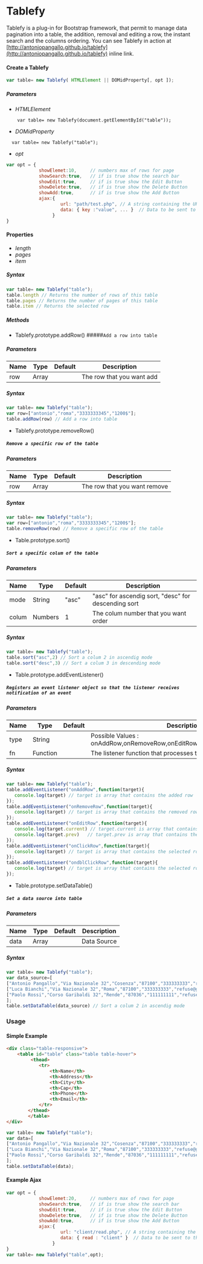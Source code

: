 # Tablefy
Tablefy is a plug-in for Bootstrap framework, that permit to manage data pagination into a table, the addition, removal and editing a row, the instant search and the columns ordering.
You can see Tablefy in action at [http://antoniopangallo.github.io/tablefy](http://antoniopangallo.github.io/tablefy) inline link.

#### Create a Tablefy
```javascript
var table= new Tablefy( HTMLElement || DOMidProperty[, opt ]);
```
##### Parameters
* *HTMLElement*
 ```
     var table= new Tablefy(document.getElementById("table"));
```
* *DOMidProperty*
 ``` 
   var table= new Tablefy("table");
```
* *opt*
```javascript
var opt = {
            showElemet:10,     // numbers max of rows for page
            showSearch:true,   // if is true show the search bar
            showEdit:true,     // if is true show the Edit Button
            showDelete:true,   // if is true show the Delete Button
            showAdd:true,      // if is true show the Add Button
            ajax:{
                    url: "path/test.php", // A string containing the URL to which the request is sent.
                    data: { key :"value", ... }  // Data to be sent to the server.
                 } 
}
```

#### Properties
* *length* 
* *pages*   
* *item*    

##### Syntax
```javascript
var table= new Tablefy("table");
table.length // Returns the number of rows of this table
table.pages // Returns the number of pages of this table
table.item // Returns the selected row
```
##### Methods
* Tablefy.prototype.addRow()
#####```Add a row into table```
##### Parameters

 | Name    | Type         | Default | Description                |
 | --------|--------------|---------|----------------------------|
 | row     | Array<String>|         | The row that you want add  |
 
##### Syntax
```javascript
var table= new Tablefy("table");
var row=["antonio","roma","3333333345","1200$"];
table.addRow(row) // Add a row into table
```

* Tablefy.prototype.removeRow()
##### ```Remove a specific row of the table```
##### Parameters

 | Name    | Type         | Default | Description                  |
 | --------|--------------|---------|------------------------------|
 | row     | Array        |         | The row that you want remove |

##### Syntax
```javascript
var table= new Tablefy("table");
var row=["antonio","roma","3333333345","1200$"];
table.removeRow(row) // Remove a specific row of the table
```
 
* Table.prototype.sort()
##### ```Sort a specific colum of the table```
##### Parameters

 | Name    | Type         | Default | Description                                         |
 | --------|--------------|---------|-----------------------------------------------------|
 | mode    | String       |  "asc"  | "asc" for ascendig sort, "desc" for descending sort |
 | colum   | Numbers      |    1    | The colum number that you want order                |
 
##### Syntax
```javascript
var table= new Tablefy("table");
table.sort("asc",2) // Sort a colum 2 in ascendig mode
table.sort("desc",3) // Sort a colum 3 in descending mode
```

* Table.prototype.addEventListener()
##### ```Registers an event listener object so that the listener receives notification of an event```
##### Parameters

 | Name    | Type         | Default | Description                                                              |
 | --------|--------------|---------|--------------------------------------------------------------------------|
 | type    | String       |         | Possible Values : onAddRow,onRemoveRow,onEditRow,onClickRow,ondblClickRow|
 | fn      | Function     |         | The listener function that processes the event                           |
 
##### Syntax
```javascript
var table= new Tablefy("table");
table.addEventListener("onAddRow",function(target){
   console.log(target) // target is array that contains the added row
});  
table.addEventListener("onRemoveRow",function(target){
   console.log(target) // target is array that contains the removed row
}); 
table.addEventListener("onEditRow",function(target){
   console.log(target.current) // target.current is array that contains the row before the change
   console.log(target.prev)   // target.prev is array that contains the row after the change
});
table.addEventListener("onClickRow",function(target){
   console.log(target) // target is array that contains the selected row
});
table.addEventListener("ondblClickRow",function(target){
   console.log(target) // target is array that contains the selected row
});
```

* Table.prototype.setDataTable()
##### ```Set a data source into table```
##### Parameters

 | Name    | Type      | Default | Description     |
 | --------|-----------|---------|-----------------|
 | data    | Array     |         | Data Source     |
  
##### Syntax
```javascript
var table= new Tablefy("table");
var data_source=[
["Antonio Pangallo","Via Nazionale 32","Cosenza","87100","333333333","refuse@github.com"],
["Luca Bianchi","Via Nazionale 32","Roma","87100","333333333","refuse@github.com"],
["Paolo Rossi","Corso Garibaldi 32","Rende","87036","111111111","refuse@github.com"]
];
table.setDataTable(data_source) // Sort a colum 2 in ascendig mode
```

### Usage
#### Simple Example
```html
<div class="table-responsive">
	<table id="table" class="table table-hover">
		 <thead>
			<tr>
				<th>Name</th>
				<th>Address</th>
				<th>City</th>
				<th>Cap</th>
				<th>Phone</th>
				<th>Email</th>
			</tr>
		</thead>
        </table>
</div>
```
```javascript
var table= new Tablefy("table");
var data=[
["Antonio Pangallo","Via Nazionale 32","Cosenza","87100","333333333","refuse@github.com"],
["Luca Bianchi","Via Nazionale 32","Roma","87100","333333333","refuse@github.com"],
["Paolo Rossi","Corso Garibaldi 32","Rende","87036","111111111","refuse@github.com"]
];
table.setDataTable(data);
```
#### Example Ajax 
```javascript
var opt = {
            showElemet:20,     // numbers max of rows for page
            showSearch:true,   // if is true show the search bar
            showEdit:true,     // if is true show the Edit Button
            showDelete:true,   // if is true show the Delete Button
            showAdd:true,      // if is true show the Add Button
            ajax:{
                    url: "client/read.php", // A string containing the URL to which the request is sent.
                    data: { read : "client" }  // Data to be sent to the server.
                 } 
}
var table= new Tablefy("table",opt);
```
